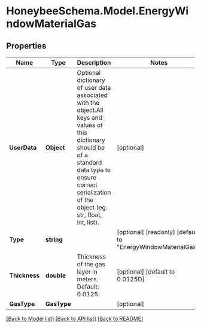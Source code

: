 
# HoneybeeSchema.Model.EnergyWindowMaterialGas

## Properties

Name | Type | Description | Notes
------------ | ------------- | ------------- | -------------
**UserData** | **Object** | Optional dictionary of user data associated with the object.All keys and values of this dictionary should be of a standard data type to ensure correct serialization of the object (eg. str, float, int, list). | [optional] 
**Type** | **string** |  | [optional] [readonly] [default to "EnergyWindowMaterialGas"]
**Thickness** | **double** | Thickness of the gas layer in meters. Default: 0.0125. | [optional] [default to 0.0125D]
**GasType** | **GasType** |  | [optional] 

[[Back to Model list]](../README.md#documentation-for-models)
[[Back to API list]](../README.md#documentation-for-api-endpoints)
[[Back to README]](../README.md)

